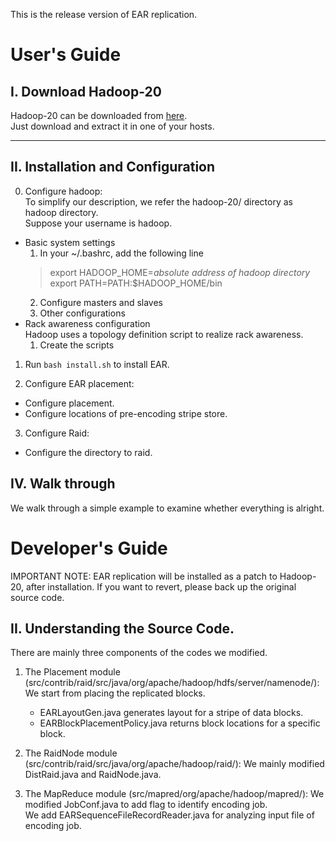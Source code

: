 This is the release version of EAR replication.

User's Guide
======

I. Download Hadoop-20
---------
Hadoop-20 can be downloaded from [here](https://github.com/facebookarchive/hadoop-20).  
Just download and extract it in one of your hosts.

---------

II. Installation and Configuration
---------
0. Configure hadoop:  
To simplify our description, we refer the hadoop-20/ directory as hadoop directory.  
Suppose your username is hadoop.  

  - Basic system settings
    1. In your ~/.bashrc, add the following line
      > export HADOOP_HOME=*absolute address of hadoop directory* 
      > export PATH=PATH:$HADOOP_HOME/bin 
    2. Configure masters and slaves
    3. Other configurations
  - Rack awareness configuration  
    Hadoop uses a topology definition script to realize rack awareness.
    1. Create the scripts

1. Run `bash install.sh` to install EAR.

2. Configure EAR placement:
  - Configure placement.
  - Configure locations of pre-encoding stripe store.

3. Configure Raid:
  - Configure the directory to raid.

IV. Walk through
---------
We walk through a simple example to examine whether everything is alright.

Developer's Guide
======

IMPORTANT NOTE: EAR replication will be installed as a patch to Hadoop-20,
after installation.  If you want to revert, please back up the original source
code.

II. Understanding the Source Code. 
------

There are mainly three components of the codes we modified.

1. The Placement module
   (src/contrib/raid/src/java/org/apache/hadoop/hdfs/server/namenode/): We
   start from placing the replicated blocks.  
      - EARLayoutGen.java generates layout for a stripe of data blocks.  
      - EARBlockPlacementPolicy.java returns block locations for a specific
        block.

2. The RaidNode module (src/contrib/raid/src/java/org/apache/hadoop/raid/): We
   mainly modified DistRaid.java and RaidNode.java.

3. The MapReduce module (src/mapred/org/apache/hadoop/mapred/): We modified
   JobConf.java to add flag to identify encoding job.  
   We add EARSequenceFileRecordReader.java for analyzing input file of encoding
   job. 




